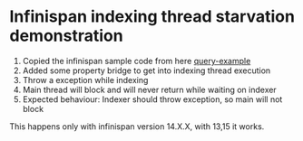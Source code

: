 # Infinispan indexing thread starvation demonstration

1. Copied the infinispan sample code from here [query-example](https://github.com/infinispan/infinispan-simple-tutorials/tree/14.0.x/infinispan-embedded/query/src/main/java/org/infinispan/tutorial/simple/query)
2. Added some property bridge to get into indexing thread execution
3. Throw a exception while indexing
4. Main thread will block and will never return while waiting on indexer
5. Expected behaviour: Indexer should throw exception, so main will not block

This happens only with infinispan version 14.X.X, with 13,15 it works.